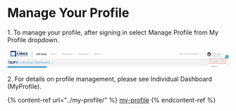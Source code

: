 # Manage Your Profile

1\. To manage your profile, after signing in select Manage Profile from My Profile dropdown.

![](../.gitbook/assets/ManageProfile.png)

2\. For details on profile management, please see Individual Dashboard (MyProfile).

{% content-ref url="../my-profile/" %}
[my-profile](../my-profile/)
{% endcontent-ref %}
